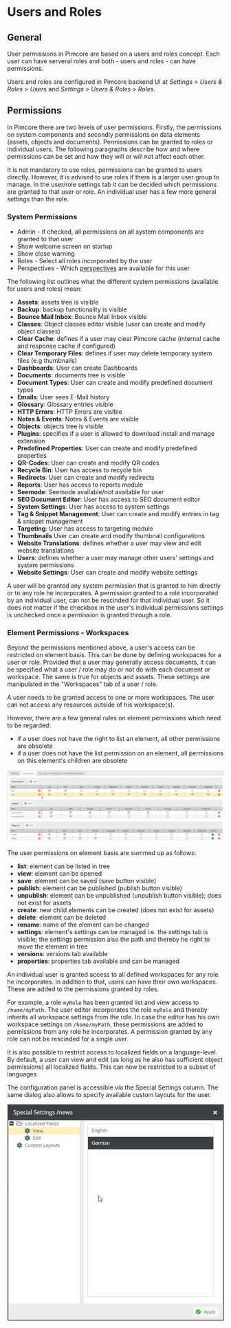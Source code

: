 # Users and Roles

## General

User permissions in Pimcore are based on a users and roles concept. Each user can have serveral roles and both - users
 and roles - can have permissions. 
 
Users and roles are configured in Pimcore backend UI at *Settings* > *Users & Roles* > *Users* and
 *Settings* > *Users & Roles* > *Roles*. 


## Permissions
In Pimcore there are two levels of user permissions. Firstly, the permissions on system components and secondly 
permissions on data elements (assets, objects and documents). Permissions can be granted to roles or individual users. 
The following paragraphs describe how and where permissions can be set and how they will or will not affect each other.

It is not mandatory to use roles, permissions can be granted to users directly. However, it is advised to use roles if 
there is a larger user group to manage. In the user/role settings tab it can be decided which permissions are granted 
to that user or role. An individual user has a few more general settings than the role.

### System Permissions

* Admin - if checked, all permissions on all system components are granted to that user
* Show welcome screen on startup
* Show close warning
* Roles - Select all roles incorporated by the user
* Perspectives - Which [perspectives](../18_Tools_and_Features/13_Perspectives.md) are available for this user

The following list outlines what the different system permissions (available for users and roles) mean:

* **Assets**: assets tree is visible
* **Backup**: backup functionality is visible
* **Bounce Mail Inbox**: Bounce Mail Inbox visible 
* **Classes**: Object classes editor visible (user can create and modify object classes)
* **Clear Cache**: defines if a user may clear Pimcore cache (internal cache and response cache if configured)
* **Clear Temporary Files**: defines if user may delete temporary system files (e.g thumbnails)
* **Dashboards**: User can create Dashboards
* **Documents**: documents tree is visible
* **Document Types**: User can create and modify predefined document types
* **Emails**: User sees E-Mail history
* **Glossary**: Glossary entries visible
* **HTTP Errors**: HTTP Errors are visible 
* **Notes & Events**: Notes & Events are visible 
* **Objects**: objects tree is visible 
* **Plugins**: specifies if a user is allowed to download install and manage extension
* **Predefined Properties**: User can create and modify predefined properties
* **QR-Codes**: User can create and modify QR codes
* **Recycle Bin**: User has access to recycle bin
* **Redirects**: User can create and modify redirects
* **Reports**: User has access to reports module
* **Seemode**: Seemode available/not available for user
* **SEO Document Editor**: User has access to SEO document editor
* **System Settings**: User has access to system settings
* **Tag & Snippet Management**: User can create and modify entries in tag & snippet management
* **Targeting**: User has access to targeting module
* **Thumbnails** User can create and modify thumbnail configurations
* **Website Translations**: defines whether a user may view and edit website translations
* **Users**: defines whether a user may manage other users' settings and system permissions
* **Website Settings**: User can create and modify website settings

A user will be granted any system permission that is granted to him directly or to any role he incorporates. 
A permission granted to a role incorporated by an individual user, can not be rescinded for that individual user. So it 
does not matter if the checkbox in the user's individual permissions settings is unchecked once a permission is granted 
through a role.

### Element Permissions - Workspaces

Beyond the permissions mentioned above, a user's access can be restricted on element basis. This can be done by defining 
workspaces for a user or role. Provided that a user may generally access documents, it can be specified what a user / role 
may do or not do with each document or workspace. The same is true for objects and assets. These settings are manipulated 
in the "Workspaces" tab of a user / role. 

A user needs to be granted access to one or more workspaces. The user can not access any resources outside of his workspace(s). 

However, there are a few general rules on element permissions which need to be regarded:
* if a user does not have the right to list an element, all other permissions are obsolete
* if a user does not have the list permission on an element, all permissions on this element's children are obsolete

![User permission workspaces](../img/permissions1.png)

The user permissions on element basis are summed up as follows:

* **list**: element can be listed in tree
* **view**: element can be opened
* **save**: element can be saved (save button visible)
* **publish**: element can be published (publish button visible)
* **unpublish**: element can be unpublished (unpublish button visible); does not exist for assets
* **create**: new child elements can be created (does not exist for assets)
* **delete**: element can be deleted
* **rename**: name of the element can be changed
* **settings**: element's settings can be managed i.e. the settings tab is visible; the settings permission also the path and thereby he right to move the element in tree
* **versions**: versions tab available
* **properties**: properties tab available and can be managed

An individual user is granted access to all defined workspaces for any role he incorporates. In addition to that, users 
can have their own workspaces. These are added to the permissions granted by roles.

For example, a role `myRole` has been granted list and view access to `/home/myPath`. The user editor incorporates the 
role `myRole` and thereby inherits all workspace settings from the role. 
In case the editor has his own workspace settings on `/home/myPath`, these permissions are added to permissions from any 
role he incorporates. A permission granted by any role can not be rescinded for a single user.


It is also possible to restrict access to localized fields on a language-level. By default, a user can view and edit 
(as long as he also has sufficient object permissions) all localized fields. This can now be restricted to a subset of 
languages. 

The configuration panel is accessible via the Special Settings column. The same dialog also allows to specify available
custom layouts for the user. 

![User permission workspaces](../img/permissions2.png)

